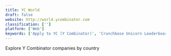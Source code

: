 ```yaml
---
title: YC World
draft: false 
website: http://world.ycombinator.com
classification: ['']
platform: ['Web']
keywords: ['Apply to YC (Y Combinator)', 'Crunchbase Unicorn Leaderboard', 'Flipboard', 'Foundation', 'From Millions to Billions', 'Hacker Hiring Hunt', 'JetPack Data', 'Job Collections by AngelList', 'Lemonade Stand Picture Book', 'Matter', 'Office Hours Cards', 'Pathrise', 'Relativity of Time', 'Remoteur', 'StartUp Dash', 'Startup School', 'Startup Video Academy', 'The Speed of a Unicorn', 'The Y Combinator Database', 'Unicorn Republic', 'Visual Biographies', 'Y Combinator Companies', 'YCensus', 'interviews.tech']
---
```

Explore Y Combinator companies by country